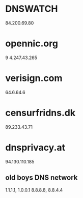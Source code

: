 # DNSWATCH
84.200.69.80 
# opennic.org
9 4.247.43.265
# verisign.com
64.6.64.6
# censurfridns.dk
89.233.43.71
# dnsprivacy.at
94.130.110.185

## old boys DNS network
1.1.1.1, 1.0.0.1
8.8.8.8, 8.8.4.4

